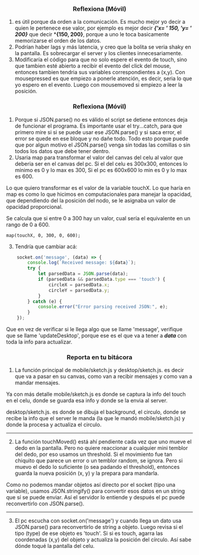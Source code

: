 ### <p align=center>Reflexiona (Móvil)</p>

1. es útil porque da orden a la comunicación. Es mucho mejor yo decir a quien le pertenece ese valor, por ejemplo es mejor decir ***{'x= ' 150, 'y= ' 200}*** que decir ***{150, 200}**, porque a uno le toca basicamente memorizarse el orden de los datos.
2. Podrían haber lags y más latencia, y creo que la bolita se veria shaky en la pantalla. Es sobrecargar el server y los clientes innecesariamente.
3. Modificaría el código para que no solo espere el evento de touch, sino que tambien esté abierto a recibir el evento del click del mouse, entonces tambien tendria sus variables correspondientes a (x,y). Con mousepressed es que empiezo a ponerle atención, es decir, seria lo que yo espero en el evento. Luego con mousemoved si empiezo a leer la posición.

### <p align=center>Reflexiona (Móvil)</p>
1. Porque si JSON.parse() no es válido el script se detiene entonces deja de funcionar el programa. Es importante usar el try...catch, para que primero mire si si se puede usar ese JSON.parse() y si saca error, el error se quede en ese bloque y no dañe todo. Todo esto porque puede que por algun motivo el JSON.parse() venga sin todas las comillas o sin todos los datos que debe tener dentro.
2. Usaria map para transformar el valor del canvas del celu al valor que deberia ser en el canvas del pc. Si el del celu es 300x300, entonces lo mínimo es 0 y lo max es 300, Si el pc es 600x600 lo min es 0 y lo max es 600.

Lo que quiero transformar es el valor de la variable touchX. Lo que haría en map es como lo que hicimos en computacionales para manejar la opacidad, que dependiendo del la posición del nodo, se le asignaba un valor de opacidad proporcional.

Se calcula que si entre 0 a 300 hay un valor, cual sería el equivalente en un rango de 0 a 600.

```map(touchX, 0, 300, 0, 600);```

3. Tendría que cambiar acá:

```js
    socket.on('message', (data) => {
        console.log(`Received message: ${data}`);
        try {
            let parsedData = JSON.parse(data);
            if (parsedData && parsedData.type === 'touch') {
                circleX = parsedData.x;
                circleY = parsedData.y;
            }
        } catch (e) {
            console.error("Error parsing received JSON:", e);
        }
    });
```
Que en vez de verificar si le llega algo que se llame 'message', verifique que se llame 'updateDesktop', porque ese es el que va a tener a ***data*** con toda la info para actualizar.

### <p align=center> Reporta en tu bitácora</p>

1. La función principal de mobile/sketch.js y desktop/sketch.js. es decir que va a pasar en su canvas, como van a recibir mensajes y como van a mandar mensajes.

Ya con más detalle mobile/sketch.js es donde se captura la info del touch en el celu, donde se guarda esa info y donde se la envia al server.

desktop/sketch.js. es donde se dibuja el background, el circulo, donde se recibe la info que el server le manda (la que le mandó mobile/sketch.js) y donde la procesa y actualiza el circulo.

------------------------------------------------------------------------------------------------------------------------------

2. La función touchMoved() está ahí pendiente cada vez que uno mueve el dedo en la pantalla. Pero no quiere reaccionar a cualquier mini temblor del dedo, por eso usamos un threshold. Si el movimiento fue tan chiquito que parece un error o un temblor random, se ignora. Pero si muevo el dedo lo suficiente (o sea padando el threshold), entonces guarda la nueva posición (x, y) y la prepara para mandarla.

Como no podemos mandar objetos así directo por el socket (tipo una variable), usamos JSON.stringify() para convertir esos datos en un string que sí se puede enviar. Así el servidor lo entiende y después el pc puede reconvertirlo con JSON.parse().

------------------------------------------------------------------------------------------------------------------------------

3. El pc escucha con socket.on('message') y cuando llega un dato usa JSON.parse() para reconvertirlo de string a objeto. Luego revisa si el tipo (type) de ese objeto es 'touch'. Si si es touch, agarra las coordenadas (x,y) del objeto y actualiza la posición del círculo. Así sabe dónde toqué la pantalla del celu.

